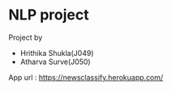 # NLP project

Project by
- Hrithika Shukla(J049)
- Atharva Surve(J050)

App url : https://newsclassify.herokuapp.com/ 